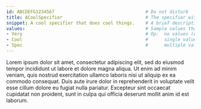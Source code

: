 ```yaml
---
id: ABCDEFG1234567                                  # Do not disturb
title: ACoolSpecifier                               # The specifier with proper capitalization
snippet: A cool specifier that does cool things.    # A brief description of the specifier (< 160 chars)
values:                                             # Sample values that could be used with this specifier 
- Very                                              # Op:  no values (e.g. BlueprintType)              --> null
- Cool                                              #      single value (e.g. AllowPrivateAccess)      --> string
- Spec                                              #      multiple values (e.g. HideCategories)       --> array
---
```

<!-- Put analysis of the specifier here. -->
Lorem ipsum dolor sit amet, consectetur adipiscing elit, sed do eiusmod tempor incididunt ut labore et dolore magna aliqua. Ut enim ad minim veniam, quis nostrud exercitation ullamco laboris nisi ut aliquip ex ea commodo consequat. Duis aute irure dolor in reprehenderit in voluptate velit esse cillum dolore eu fugiat nulla pariatur. Excepteur sint occaecat cupidatat non proident, sunt in culpa qui officia deserunt mollit anim id est laborum.
